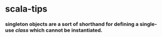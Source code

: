 # scala-tips 

### **singleton objects** are a sort of shorthand for defining a single-use *class* which cannot be instantiated.


